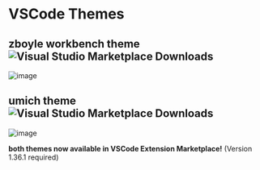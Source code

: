 # VSCode Themes

## zboyle workbench theme ![Visual Studio Marketplace Downloads](https://img.shields.io/visual-studio-marketplace/d/zacharyboyle.zboyle-wkbch-thm)

![image](https://user-images.githubusercontent.com/33520963/61575031-d5c74980-aa94-11e9-83e5-ce978800b2fe.png)


## umich theme ![Visual Studio Marketplace Downloads](https://img.shields.io/visual-studio-marketplace/d/zacharyboyle.umich-theme)

![image](https://user-images.githubusercontent.com/33520963/61586599-6ad64b00-ab46-11e9-8010-b821612224ad.png)

**both themes now available in VSCode Extension Marketplace!** (Version 1.36.1 required)
